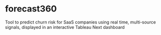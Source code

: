# forecast360
Tool to predict churn risk for SaaS companies using real time, multi-source signals, displayed in an interactive Tableau Next dashboard
